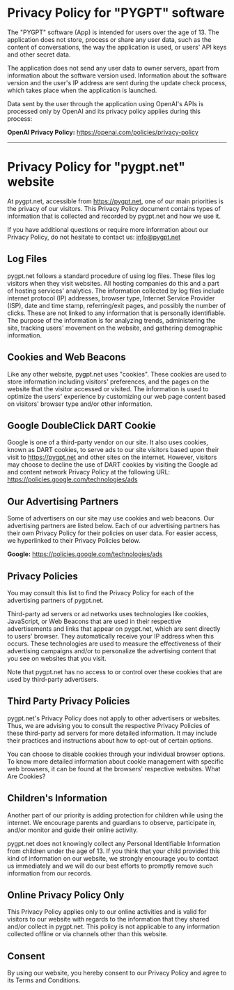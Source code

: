 # Privacy Policy for "PYGPT" software

The "PYGPT" software (App) is intended for users over the age of 13. The application does not store, process or share any user data, such as the content of conversations, the way the application is used, or users' API keys and other secret data.

The application does not send any user data to owner servers, apart from information about the software version used. Information about the software version and the user's IP address are sent during the update check process, which takes place when the application is launched.

Data sent by the user through the application using OpenAI's APIs is processed only by OpenAI and its privacy policy applies during this process:

**OpenAI Privacy Policy:**
https://openai.com/policies/privacy-policy


--------------------

# Privacy Policy for "pygpt.net" website

At pygpt.net, accessible from https://pygpt.net, one of our main priorities is the privacy of our visitors. This Privacy Policy document contains types of information that is collected and recorded by pygpt.net and how we use it.

If you have additional questions or require more information about our Privacy Policy, do not hesitate to contact us: info@pygpt.net


## Log Files
pygpt.net follows a standard procedure of using log files. These files log visitors when they visit websites. All hosting companies do this and a part of hosting services' analytics. The information collected by log files include internet protocol (IP) addresses, browser type, Internet Service Provider (ISP), date and time stamp, referring/exit pages, and possibly the number of clicks. These are not linked to any information that is personally identifiable. The purpose of the information is for analyzing trends, administering the site, tracking users' movement on the website, and gathering demographic information.


## Cookies and Web Beacons
Like any other website, pygpt.net uses "cookies". These cookies are used to store information including visitors' preferences, and the pages on the website that the visitor accessed or visited. The information is used to optimize the users' experience by customizing our web page content based on visitors' browser type and/or other information.


## Google DoubleClick DART Cookie
Google is one of a third-party vendor on our site. It also uses cookies, known as DART cookies, to serve ads to our site visitors based upon their visit to https://pygpt.net and other sites on the internet. However, visitors may choose to decline the use of DART cookies by visiting the Google ad and content network Privacy Policy at the following URL: https://policies.google.com/technologies/ads


## Our Advertising Partners
Some of advertisers on our site may use cookies and web beacons. Our advertising partners are listed below. Each of our advertising partners has their own Privacy Policy for their policies on user data. For easier access, we hyperlinked to their Privacy Policies below.

**Google:**
https://policies.google.com/technologies/ads


## Privacy Policies
You may consult this list to find the Privacy Policy for each of the advertising partners of pygpt.net.

Third-party ad servers or ad networks uses technologies like cookies, JavaScript, or Web Beacons that are used in their respective advertisements and links that appear on pygpt.net, which are sent directly to users' browser. They automatically receive your IP address when this occurs. These technologies are used to measure the effectiveness of their advertising campaigns and/or to personalize the advertising content that you see on websites that you visit.

Note that pygpt.net has no access to or control over these cookies that are used by third-party advertisers.


## Third Party Privacy Policies
pygpt.net's Privacy Policy does not apply to other advertisers or websites. Thus, we are advising you to consult the respective Privacy Policies of these third-party ad servers for more detailed information. It may include their practices and instructions about how to opt-out of certain options.

You can choose to disable cookies through your individual browser options. To know more detailed information about cookie management with specific web browsers, it can be found at the browsers' respective websites. What Are Cookies?


## Children's Information
Another part of our priority is adding protection for children while using the internet. We encourage parents and guardians to observe, participate in, and/or monitor and guide their online activity.

pygpt.net does not knowingly collect any Personal Identifiable Information from children under the age of 13. If you think that your child provided this kind of information on our website, we strongly encourage you to contact us immediately and we will do our best efforts to promptly remove such information from our records.


## Online Privacy Policy Only
This Privacy Policy applies only to our online activities and is valid for visitors to our website with regards to the information that they shared and/or collect in pygpt.net. This policy is not applicable to any information collected offline or via channels other than this website.


## Consent
By using our website, you hereby consent to our Privacy Policy and agree to its Terms and Conditions.